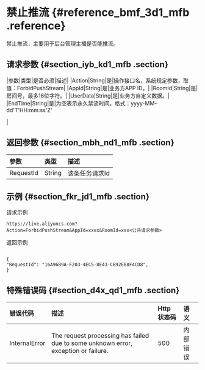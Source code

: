 # 禁止推流 {#reference_bmf_3d1_mfb .reference}

禁止推流，主要用于后台管理主播是否能推流。

## 请求参数 {#section_iyb_kd1_mfb .section}

|参数|类型|是否必须|描述|
|Action|String|是|操作接口名，系统规定参数，取值：ForbidPushStream|
|AppId|String|是|业务方APP ID。|
|RoomId|String|是|房间号，最多16位字符。|
|UserData|String|是|业务方自定义数据。|
|EndTime|String|是|为空表示永久禁流时间。格式：yyyy-MM-dd'T'HH:mm:ss'Z'

|

## 返回参数 {#section_mbh_nd1_mfb .section}

|参数|类型|描述|
|:-|:-|:-|
|RequestId|String|该条任务请求Id|

## 示例 {#section_fkr_jd1_mfb .section}

请求示例

```
https://live.aliyuncs.com?Action=ForbidPushStream&AppId=xxxx&RoomId=xxx<公共请求参数>
```

返回示例

```

{
"RequestId": "16A96B9A-F203-4EC5-8E43-CB92E68F4CD8",
}
```

## 特殊错误码 {#section_d4x_qd1_mfb .section}

|错误代码|描述|Http 状态码|语义|
|:---|:-|:-------|:-|
|InternalError|The request processing has failed due to some unknown error, exception or failure.|500|内部错误|


